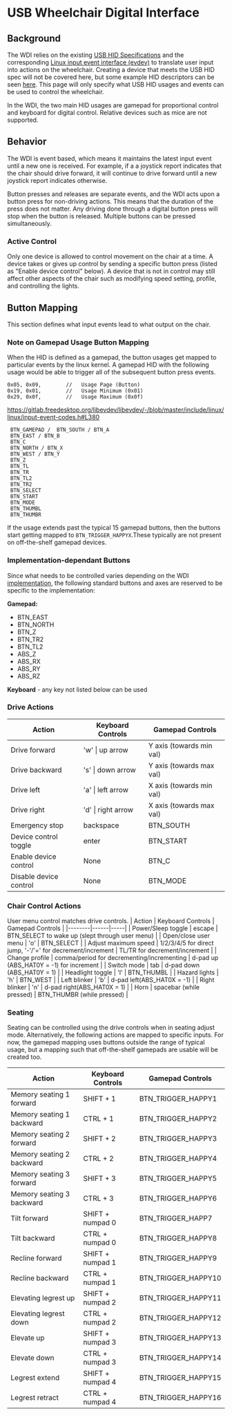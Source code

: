 # USB Wheelchair Digital Interface
## Background
The WDI relies on the existing [USB HID Specifications](https://www.usb.org/hid) and the corresponding [Linux input event interface (evdev)](https://docs.kernel.org/input/input.html#evdev) to translate user input into actions on the wheelchair. Creating a device that meets the USB HID spec will not be covered here, but some example HID descriptors can be seen [here](example-report-descriptors/). This page will only specify what USB HID usages and events can be used to control the wheelchair.

 In the WDI, the two main HID usages are gamepad for proportional control and keyboard for digital control. Relative devices such as mice are not supported.

 ## Behavior
 The WDI is event based, which means it maintains the latest input event until a new one is received. For example, if a a joystick report indicates that the chair should drive forward, it will continue to drive forward until a new joystick report indicates otherwise.

 Button presses and releases are separate events, and the WDI acts upon a button press for non-driving actions. This means that the duration of the press does not matter. Any driving done through a digital button press will stop when the button is released. Multiple buttons can be pressed simultaneously.

 ### Active Control
 Only one device is allowed to control movement on the chair at a time. A device takes or gives up control by sending a specific button press (listed as "Enable device control" below). A device that is not in control may still affect other aspects of the chair such as modifying speed setting, profile, and controlling the lights.


## Button Mapping
This section defines what input events lead to what output on the chair.
### Note on Gamepad Usage Button Mapping
When the HID is defined as a gamepad, the button usages get mapped to particular events by the linux kernel. A gamepad HID with the following usage would be able to trigger all of the subsequent button press events.

```
0x05, 0x09,        //   Usage Page (Button)
0x19, 0x01,        //   Usage Minimum (0x01)
0x29, 0x0f,        //   Usage Maximum (0x0f)
```

https://gitlab.freedesktop.org/libevdev/libevdev/-/blob/master/include/linux/linux/input-event-codes.h#L380
```
 BTN_GAMEPAD / 	BTN_SOUTH / BTN_A
 BTN_EAST / BTN_B
 BTN_C
 BTN_NORTH / BTN_X
 BTN_WEST / BTN_Y
 BTN_Z
 BTN_TL
 BTN_TR
 BTN_TL2
 BTN_TR2
 BTN_SELECT
 BTN_START
 BTN_MODE
 BTN_THUMBL
 BTN_THUMBR
```

If the usage extends past the typical 15 gamepad buttons, then the buttons start getting mapped to `BTN_TRIGGER_HAPPYX`.These typically are not present on off-the-shelf gamepad devices.

### Implementation-dependant Buttons
Since what needs to be controlled varies depending on the WDI [implementation](../implementations/), the following standard buttons and axes are reserved to be specific to the implementation:

**Gamepad:**
* BTN_EAST
* BTN_NORTH
* BTN_Z
* BTN_TR2
* BTN_TL2
* ABS_Z
* ABS_RX
* ABS_RY
* ABS_RZ

**Keyboard** - any key not listed below can be used


### Drive Actions
| Action | Keyboard Controls | Gamepad Controls |
|--------|------|-----|
| Drive forward | 'w' \| up arrow | Y axis (towards min val) |
| Drive backward | 's' \| down arrow | Y axis (towards max val) |
| Drive left | 'a' \| left arrow | X axis (towards min val) |
| Drive right | 'd' \| right arrow | X axis (towards max val) |
| Emergency stop | backspace | BTN_SOUTH |
| Device control toggle | enter | BTN_START |
| Enable device control | None | BTN_C |
| Disable device control | None | BTN_MODE |



### Chair Control Actions
User menu control matches drive controls.
| Action | Keyboard Controls | Gamepad Controls |
|--------|------|-----|
| Power/Sleep toggle | escape | BTN_SELECT to wake up (slept through user menu) |
| Open/close user menu | 'o' | BTN_SELECT |
| Adjust maximum speed | 1/2/3/4/5 for direct jump, '-'/'=' for decrement/increment | TL/TR for decrement/increment |
| Change profile | comma/period for decrementing/incrementing | d-pad up (ABS_HAT0Y = -1) for increment |
| Switch mode | tab | d-pad down (ABS_HAT0Y = 1) |
| Headlight toggle | 'l' | BTN_THUMBL |
| Hazard lights | 'h' | BTN_WEST |
| Left blinker | 'b' | d-pad left(ABS_HAT0X = -1) |
| Right blinker | 'n' | d-pad right(ABS_HAT0X = 1) |
| Horn | spacebar (while pressed) | BTN_THUMBR (while pressed) |

### Seating
Seating can be controlled using the drive controls when in seating adjust mode. Alternatively, the following actions are mapped to specific inputs. For now, the gamepad mapping uses buttons outside the range of typical usage, but a mapping such that off-the-shelf gamepads are usable will be created too.

| Action | Keyboard Controls | Gamepad Controls |
|--------|------|-----|
| Memory seating 1 forward | SHIFT + 1 | BTN_TRIGGER_HAPPY1 |
| Memory seating 1 backward | CTRL + 1 | BTN_TRIGGER_HAPPY2 |
| Memory seating 2 forward | SHIFT + 2 | BTN_TRIGGER_HAPPY3 |
| Memory seating 2 backward | CTRL + 2 | BTN_TRIGGER_HAPPY4 |
| Memory seating 3 forward | SHIFT + 3 | BTN_TRIGGER_HAPPY5 |
| Memory seating 3 backward | CTRL + 3 | BTN_TRIGGER_HAPPY6 |
| Tilt forward | SHIFT + numpad 0 | BTN_TRIGGER_HAPP7 |
| Tilt backward | CTRL + numpad 0 | BTN_TRIGGER_HAPPY8 |
| Recline forward | SHIFT + numpad 1 | BTN_TRIGGER_HAPPY9 |
| Recline backward | CTRL + numpad 1 | BTN_TRIGGER_HAPPY10 |
| Elevating legrest up | SHIFT + numpad 2 | BTN_TRIGGER_HAPPY11 |
| Elevating legrest down | CTRL + numpad 2 | BTN_TRIGGER_HAPPY12 |
| Elevate up | SHIFT + numpad 3 | BTN_TRIGGER_HAPPY13 |
| Elevate down | CTRL + numpad 3 | BTN_TRIGGER_HAPPY14 |
| Legrest extend | SHIFT + numpad 4 | BTN_TRIGGER_HAPPY15 |
| Legrest retract | CTRL + numpad 4 | BTN_TRIGGER_HAPPY16 |
